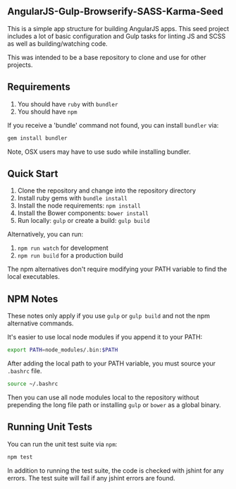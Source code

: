 ## AngularJS-Gulp-Browserify-SASS-Karma-Seed

This is a simple app structure for building AngularJS apps. This seed project
includes a lot of basic configuration and Gulp tasks for linting JS and SCSS
as well as building/watching code.

This was intended to be a base repository to clone and use for other projects.

## Requirements

1. You should have `ruby` with `bundler`
1. You should have `npm`

If you receive a 'bundle' command not found, you can install `bundler` via:

```bash
gem install bundler
```

Note, OSX users may have to use sudo while installing bundler.

## Quick Start

1. Clone the repository and change into the repository directory
1. Install ruby gems with `bundle install`
1. Install the node requirements: `npm install`
1. Install the Bower components: `bower install`
1. Run locally: `gulp` or create a build: `gulp build`

Alternatively, you can run:

1. `npm run watch` for development
1. `npm run build` for a production build

The npm alternatives don't require modifying your PATH variable to find
the local executables.

## NPM Notes

These notes only apply if you use `gulp` or `gulp build` and not the npm
alternative commands.

It's easier to use local node modules if you append it to your PATH:

```bash
export PATH=node_modules/.bin:$PATH
```

After adding the local path to your PATH variable, you must source your
`.bashrc` file.

```bash
source ~/.bashrc
```

Then you can use all node modules local to the repository without prepending
the long file path or installing `gulp` or `bower` as a global binary.

## Running Unit Tests

You can run the unit test suite via `npm`:

```bash
npm test
```

In addition to running the test suite, the code is checked with jshint for any
errors. The test suite will fail if any jshint errors are found.
